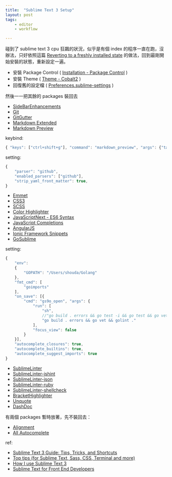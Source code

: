 ```yaml
---
title:  "Sublime Text 3 Setup"
layout: post
tags:
    - editor
    - workflow

---
```


碰到了 sublime text 3 cpu 狂飆的狀況，似乎是有個 index 的程序一直在跑，沒辦法，只好依照這篇 [Reverting to a freshly installed state](https://www.sublimetext.com/docs/3/revert.html) 的做法，回到最剛開始安裝的狀態，重新設定一遍。

* 安裝 Package Control ( [Installation - Package Control](https://packagecontrol.io/installation) )
* 安裝 Theme ( [Theme - Cobalt2](https://packagecontrol.io/packages/Theme%20-%20Cobalt2) )
* 回復舊的設定檔 ( [Preferences.sublime-settings](https://gist.github.com/shouda/183040a0d5d13d7e6a31) )

然後一一把其餘的 packages 裝回去

* [SideBarEnhancements](https://packagecontrol.io/packages/SideBarEnhancements)
* [Git](https://packagecontrol.io/packages/Git)
* [GitGutter](https://packagecontrol.io/packages/GitGutter)
* [Markdown Extended](https://packagecontrol.io/packages/Markdown%20Extended)
* [Markdown Preview](https://packagecontrol.io/packages/Markdown%20Preview)

keybind:

```javascript
{ "keys": ["ctrl+shift+g"], "command": "markdown_preview", "args": {"target": "browser", "parser":"github"} }
```

setting:

```javascript
{
    "parser": "github",
    "enabled_parsers": ["github"],
    "strip_yaml_front_matter": true,
}
```

* [Emmet](https://packagecontrol.io/packages/Emmet)
* [CSS3](https://packagecontrol.io/packages/CSS3)
* [SCSS](https://packagecontrol.io/packages/SCSS)
* [Color Highlighter](https://packagecontrol.io/packages/Color%20Highlighter)
* [JavaScriptNext - ES6 Syntax](https://packagecontrol.io/packages/JavaScriptNext%20-%20ES6%20Syntax)
* [JavaScript Completions](https://packagecontrol.io/packages/JavaScript%20Completions)
* [AngularJS](https://packagecontrol.io/packages/AngularJS)
* [Ionic Framework Snippets](https://packagecontrol.io/packages/Ionic%20Framework%20Snippets)
* [GoSublime](https://packagecontrol.io/packages/GoSublime)

setting:

```javascript
{
    "env":
    {
        "GOPATH": "/Users/shouda/Golang"
    },
    "fmt_cmd": [
        "goimports"
    ],
    "on_save": [{
        "cmd": "gs9o_open", "args": {
            "run": [
                "sh",
                //"go build . errors && go test -i && go test && go vet && golint ."
                "go build . errors && go vet && golint ."
            ],
            "focus_view": false
        }
    }],
    "autocomplete_closures": true,
    "autocomplete_builtins": true,
    "autocomplete_suggest_imports": true
}
```

* [SublimeLinter](https://packagecontrol.io/packages/SublimeLinter)
* [SublimeLinter-jshint](https://packagecontrol.io/packages/SublimeLinter-jshint)
* [SublimeLinter-json](https://packagecontrol.io/packages/SublimeLinter-json)
* [SublimeLinter-ruby](https://packagecontrol.io/packages/SublimeLinter-ruby)
* [SublimeLinter-shellcheck](https://packagecontrol.io/packages/SublimeLinter-shellcheck)
* [BracketHighlighter](https://packagecontrol.io/packages/BracketHighlighter)
* [Unquote](https://packagecontrol.io/packages/Unquote)
* [DashDoc](https://packagecontrol.io/packages/DashDoc)

有兩個 packages 暫時放著，先不裝回去：

* [Alignment](https://packagecontrol.io/packages/Alignment)
* [All Autocomplete](https://packagecontrol.io/packages/All%20Autocomplete)

ref:

* [Sublime Text 3 Guide: Tips, Tricks, and Shortcuts](https://blog.generalassemb.ly/sublime-text-3-tips-tricks-shortcuts/)
* [Top tips (for Sublime Text, Sass, CSS, Terminal and more)](http://benfrain.com/top-tips-selection-unrelated-front-end-developer-tips/)
* [How I use Sublime Text 3](http://perso.crans.org/besson/sublimetext.en.html)
* [Sublime Text for Front End Developers](http://css-tricks.com/sublime-text-front-end-developers/)
